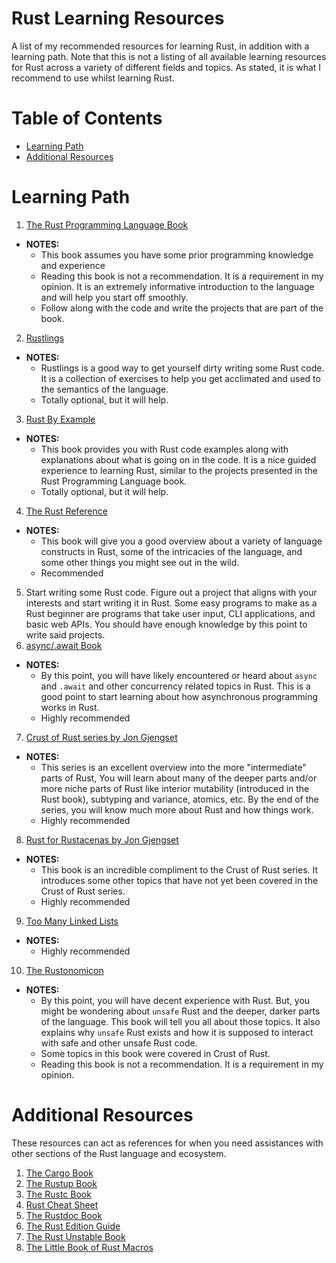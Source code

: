# Rust Learning Resources
A list of my recommended resources for learning Rust, in addition with a learning path. Note that this is not a listing of all available learning resources for Rust across a variety of different fields and topics. As stated, it is what I recommend to use whilst learning Rust.

# Table of Contents

- [Learning Path](#learning-path)
- [Additional Resources](#additional-resources)

# Learning Path

1. [The Rust Programming Language Book](https://doc.rust-lang.org/stable/book/)
- **NOTES:**
  - This book assumes you have some prior programming knowledge and experience
  - Reading this book is not a recommendation. It is a requirement in my opinion. It is an extremely informative introduction to the language and will help you start off smoothly.
  - Follow along with the code and write the projects that are part of the book.
2. [Rustlings](https://github.com/rust-lang/rustlings)
- **NOTES:**
  - Rustlings is a good way to get yourself dirty writing some Rust code. It is a collection of exercises to help you get acclimated and used to the semantics of the language.
  - Totally optional, but it will help.
3. [Rust By Example](https://doc.rust-lang.org/rust-by-example/)
- **NOTES:**
  - This book provides you with Rust code examples along with explanations about what is going on in the code. It is a nice guided experience to learning Rust, similar to the projects presented in the Rust Programming Language book.
  - Totally optional, but it will help.
4. [The Rust Reference](https://doc.rust-lang.org/reference/introduction.html)
- **NOTES:**
  - This book will give you a good overview about a variety of language constructs in Rust, some of the intricacies of the language, and some other things you might see out in the wild.
  - Recommended
5. Start writing some Rust code. Figure out a project that aligns with your interests and start writing it in Rust. Some easy programs to make as a Rust beginner are programs that take user input, CLI applications, and basic web APIs. You should have enough knowledge by this point to write said projects.
6. [async/.await Book](https://rust-lang.github.io/async-book/01_getting_started/01_chapter.html)
- **NOTES:**
  - By this point, you will have likely encountered or heard about `async` and `.await` and other concurrency related topics in Rust. This is a good point to start learning about how asynchronous programming works in Rust.
  - Highly recommended 
7. [Crust of Rust series by Jon Gjengset](https://youtube.com/playlist?list=PLqbS7AVVErFiWDOAVrPt7aYmnuuOLYvOa)
- **NOTES:**
  - This series is an excellent overview into the more "intermediate" parts of Rust, You will learn about many of the deeper parts and/or more niche parts of Rust like interior mutability (introduced in the Rust book), subtyping and variance, atomics, etc. By the end of the series, you will know much more about Rust and how things work.
  - Highly recommended
8. [Rust for Rustacenas by Jon Gjengset](https://www.amazon.com/Rust-Rustaceans-Programming-Experienced-Developers-ebook/dp/B0957SWKBS)
- **NOTES:**
  - This book is an incredible compliment to the Crust of Rust series. It introduces some other topics that have not yet been covered in the Crust of Rust series.
  - Highly recommended
9. [Too Many Linked Lists](https://rust-unofficial.github.io/too-many-lists/)
- **NOTES:**
  - Highly recommended
10. [The Rustonomicon](https://doc.rust-lang.org/stable/nomicon/)
- **NOTES:**
  - By this point, you will have decent experience with Rust. But, you might be wondering about `unsafe` Rust and the deeper, darker parts of the language. This book will tell you all about those topics. It also explains why `unsafe` Rust exists and how it is supposed to interact with safe and other unsafe Rust code. 
  - Some topics in this book were covered in Crust of Rust.
  - Reading this book is not a recommendation. It is a requirement in my opinion.
  
# Additional Resources

These resources can act as references for when you need assistances with other sections of the Rust language and ecosystem.

1. [The Cargo Book](https://doc.rust-lang.org/cargo/)
2. [The Rustup Book](https://rust-lang.github.io/rustup/)
3. [The Rustc Book](https://doc.rust-lang.org/rustc/what-is-rustc.html)
4. [Rust Cheat Sheet](https://cheats.rs)
5. [The Rustdoc Book](https://doc.rust-lang.org/rustdoc/index.html)
6. [The Rust Edition Guide](https://doc.rust-lang.org/edition-guide/index.html)
7. [The Rust Unstable Book](https://doc.rust-lang.org/nightly/unstable-book/index.html)
8. [The Little Book of Rust Macros](https://danielkeep.github.io/tlborm/book/)
